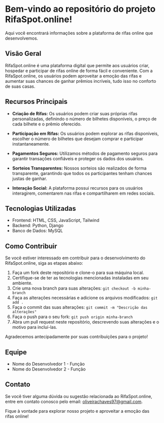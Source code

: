 # Bem-vindo ao repositório do projeto RifaSpot.online!


 Aqui você encontrará informações sobre a plataforma de rifas online que desenvolvemos.

## Visão Geral

RifaSpot.online é uma plataforma digital que permite aos usuários criar, hospedar e participar de rifas online de forma fácil e conveniente. Com a RifaSpot.online, os usuários podem aproveitar a emoção das rifas e aumentar suas chances de ganhar prêmios incríveis, tudo isso no conforto de suas casas.

## Recursos Principais

- **Criação de Rifas:** Os usuários podem criar suas próprias rifas personalizadas, definindo o número de bilhetes disponíveis, o preço de cada bilhete e o prêmio oferecido.

- **Participação em Rifas:** Os usuários podem explorar as rifas disponíveis, escolher o número de bilhetes que desejam comprar e participar instantaneamente.

- **Pagamentos Seguros:** Utilizamos métodos de pagamento seguros para garantir transações confiáveis e proteger os dados dos usuários.

- **Sorteios Transparentes:** Nossos sorteios são realizados de forma transparente, garantindo que todos os participantes tenham chances justas de ganhar.

- **Interação Social:** A plataforma possui recursos para os usuários interagirem, comentarem nas rifas e compartilharem em redes sociais.

## Tecnologias Utilizadas

- Frontend: HTML, CSS, JavaScript, Tailwind
- Backend: Python, Django
- Banco de Dados: MySQL

## Como Contribuir

Se você estiver interessado em contribuir para o desenvolvimento do RifaSpot.online, siga as etapas abaixo:

1. Faça um fork deste repositório e clone-o para sua máquina local.
2. Certifique-se de ter as tecnologias mencionadas instaladas em seu ambiente.
3. Crie uma nova branch para suas alterações: `git checkout -b minha-branch`
4. Faça as alterações necessárias e adicione os arquivos modificados: `git add .`
5. Faça o commit das suas alterações: `git commit -m "Descrição das alterações"`
6. Faça o push para o seu fork: `git push origin minha-branch`
7. Abra um pull request neste repositório, descrevendo suas alterações e o motivo para incluí-las.

Agradecemos antecipadamente por suas contribuições para o projeto!

## Equipe

- Nome do Desenvolvedor 1 - Função
- Nome do Desenvolvedor 2 - Função

## Contato

Se você tiver alguma dúvida ou sugestão relacionada ao RifaSpot.online, entre em contato conosco pelo email: oliveirachaves97@gmail.com.

Fique à vontade para explorar nosso projeto e aproveitar a emoção das rifas online!

